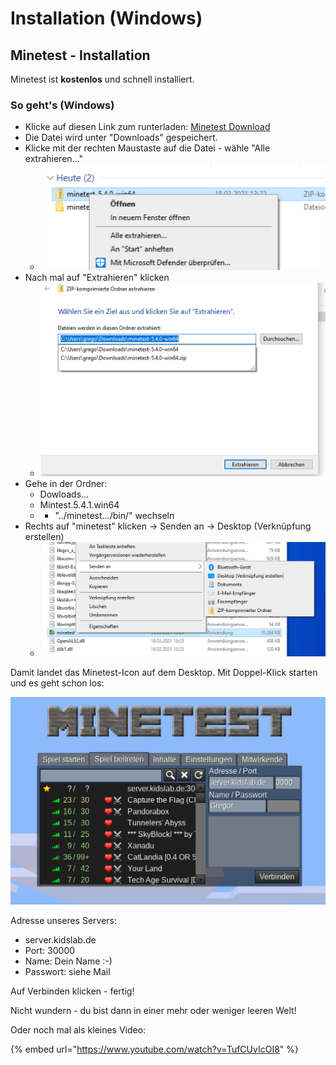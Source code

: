 # Installation (Windows)

## Minetest - Installation

Minetest ist **kostenlos** und schnell installiert.

### So geht's (Windows)

* Klicke auf diesen Link zum runterladen: [Minetest Download](https://github.com/minetest/minetest/releases/download/5.4.1/minetest-5.4.1-win64.zip)
* Die Datei wird unter "Downloads" gespeichert.
* Klicke mit der rechten Maustaste auf die Datei - wähle "Alle extrahieren..."
  * ![](../../.gitbook/assets/minetest-install-1.png)
* Nach mal auf "Extrahieren" klicken
  * ![](../../.gitbook/assets/minetest-install-2.png)
* Gehe in der Ordner:
  * Dowloads...
  * Mintest.5.4.1.win64
  *
    * "../minetest.../bin/" wechseln
* Rechts auf "minetest" klicken -> Senden an -> Desktop (Verknüpfung erstellen)
  * ![](../../.gitbook/assets/minetest-install-3.png)

Damit landet das Minetest-Icon auf dem Desktop. Mit Doppel-Klick starten und es geht schon los:

![](../../.gitbook/assets/minetest-install-4.png)

Adresse unseres Servers:

* server.kidslab.de
* Port: 30000
* Name: Dein Name :-)
* Passwort: siehe Mail

Auf Verbinden klicken - fertig!

Nicht wundern - du bist dann in einer mehr oder weniger leeren Welt!

Oder noch mal als kleines Video:

{% embed url="https://www.youtube.com/watch?v=TufCUvIcOI8" %}
